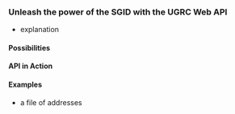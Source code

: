 ### Unleash the power of the SGID with the UGRC Web API
- explanation
#### Possibilities

#### API in Action

#### Examples
- a file of addresses
